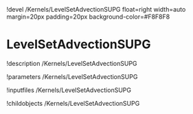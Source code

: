 <!-- MOOSE Object Documentation Stub: Remove this when content is added. -->!devel /Kernels/LevelSetAdvectionSUPG float=right width=auto margin=20px padding=20px background-color=#F8F8F8


# LevelSetAdvectionSUPG
!description /Kernels/LevelSetAdvectionSUPG

!parameters /Kernels/LevelSetAdvectionSUPG

!inputfiles /Kernels/LevelSetAdvectionSUPG

!childobjects /Kernels/LevelSetAdvectionSUPG

